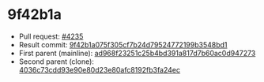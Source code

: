 # 9f42b1a
- Pull request: [#4235](https://github.com/MarlinFirmware/Marlin/pull/4235)
- Result commit: [9f42b1a075f305cf7b24d79524772199b3548bd1](https://github.com/MarlinFirmware/Marlin/commit/9f42b1a075f305cf7b24d79524772199b3548bd1)
- First parent (mainline): [ad968f23251c25b4bd391a817d7b60ac0d947273](https://github.com/MarlinFirmware/Marlin/commit/ad968f23251c25b4bd391a817d7b60ac0d947273)
- Second parent (clone): [4036c73cdd93e90e80d23e80afc8192fb3fa24ec](https://github.com/MarlinFirmware/Marlin/commit/4036c73cdd93e90e80d23e80afc8192fb3fa24ec)
